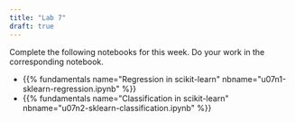 ```yaml
---
title: "Lab 7"
draft: true
---
```


Complete the following notebooks for this week. Do your work in the corresponding notebook.

- {{% fundamentals name="Regression in scikit-learn" nbname="u07n1-sklearn-regression.ipynb" %}}
- {{% fundamentals name="Classification in scikit-learn" nbname="u07n2-sklearn-classification.ipynb" %}}


<!--

## Regression

- looks good!
- `X` is the independent variables, `y` the dependent. (this terminology is more common in a statistics setting)
- in ML, we call the columns of `X` the *features* or *predictors*, and `y` the *target*.
- Nice that you looked at the MSE and MAE.
- The parallel lines of the linear regression are *contours* of the prediction, which is actually smooth (in fact, too smooth.)
- The descriptions of the plots are not clear. Notice how some of the boundaries are strictly horizontal/vertical while others are not. Notice how some boundaries are sharp while others are not.
- Why might the RF give lines like the tree, but less sharp lines? Answer: it's the average of a bunch of trees, each of which has those sharp lines, but different ones.

## Classification

- great!
- (Revise) oops: *accuracy* is good if it's *high*, so logistic regression is *worst*.
- This affects your answer to Q4 also.
- remember that the log loss (cross-entropy) considers not just the classifier's decision but the *confidence* of that decision. The decision tree was **confidently wrong** so it got high log loss.
- The decision tree was the classifier that *overfit*. It does really well on the training set but overly relied on happenstance features of that training set.
- The logistic regression *underfit*: it was not able to capture meaningful patterns even in the training set.
- While the high cross-entropy is a symptom of overfitting, that was not sufficient by itself to determine if underfitting or overfitting occurred. For that, we need to compare the training set and test set performance (the optional extension).

## Overall

- Restart and Run All before submitting. Your notebooks include outputs that don't correspond to the code.
- 

-->
